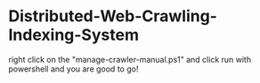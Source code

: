# Distributed-Web-Crawling-Indexing-System

right click on the "manage-crawler-manual.ps1" and click run with powershell and you are good to go!
